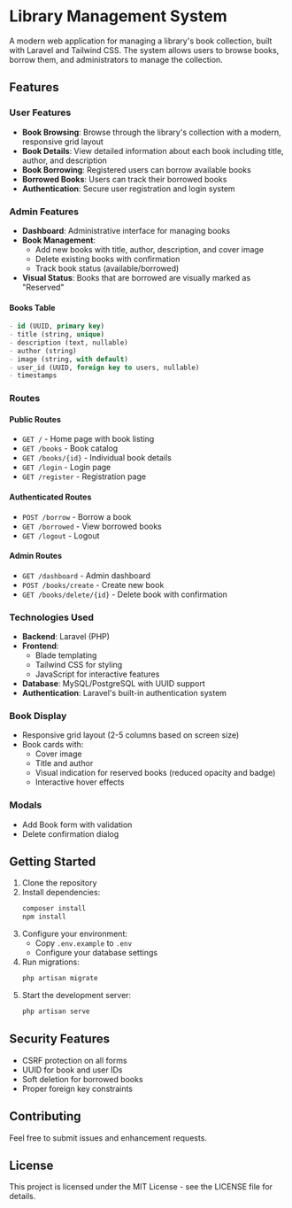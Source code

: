 # Library Management System

A modern web application for managing a library's book collection, built with Laravel and Tailwind CSS. The system allows users to browse books, borrow them, and administrators to manage the collection.

## Features

### User Features
- **Book Browsing**: Browse through the library's collection with a modern, responsive grid layout
- **Book Details**: View detailed information about each book including title, author, and description
- **Book Borrowing**: Registered users can borrow available books
- **Borrowed Books**: Users can track their borrowed books
- **Authentication**: Secure user registration and login system

### Admin Features
- **Dashboard**: Administrative interface for managing books
- **Book Management**: 
  - Add new books with title, author, description, and cover image
  - Delete existing books with confirmation
  - Track book status (available/borrowed)
- **Visual Status**: Books that are borrowed are visually marked as "Reserved"



#### Books Table
```sql
- id (UUID, primary key)
- title (string, unique)
- description (text, nullable)
- author (string)
- image (string, with default)
- user_id (UUID, foreign key to users, nullable)
- timestamps
```

### Routes

#### Public Routes
- `GET /` - Home page with book listing
- `GET /books` - Book catalog
- `GET /books/{id}` - Individual book details
- `GET /login` - Login page
- `GET /register` - Registration page

#### Authenticated Routes
- `POST /borrow` - Borrow a book
- `GET /borrowed` - View borrowed books
- `GET /logout` - Logout

#### Admin Routes
- `GET /dashboard` - Admin dashboard
- `POST /books/create` - Create new book
- `GET /books/delete/{id}` - Delete book with confirmation

### Technologies Used
- **Backend**: Laravel (PHP)
- **Frontend**: 
  - Blade templating
  - Tailwind CSS for styling
  - JavaScript for interactive features
- **Database**: MySQL/PostgreSQL with UUID support
- **Authentication**: Laravel's built-in authentication system

### Book Display
- Responsive grid layout (2-5 columns based on screen size)
- Book cards with:
  - Cover image
  - Title and author
  - Visual indication for reserved books (reduced opacity and badge)
  - Interactive hover effects

### Modals
- Add Book form with validation
- Delete confirmation dialog

## Getting Started

1. Clone the repository
2. Install dependencies:
   ```bash
   composer install
   npm install
   ```
3. Configure your environment:
   - Copy `.env.example` to `.env`
   - Configure your database settings
4. Run migrations:
   ```bash
   php artisan migrate
   ```
5. Start the development server:
   ```bash
   php artisan serve
   ```

## Security Features
- CSRF protection on all forms
- UUID for book and user IDs
- Soft deletion for borrowed books
- Proper foreign key constraints

## Contributing
Feel free to submit issues and enhancement requests.

## License
This project is licensed under the MIT License - see the LICENSE file for details.
